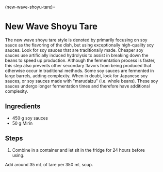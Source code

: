 (new-wave-shoyu-tare)=
# New Wave Shoyu Tare

The new wave shoyu tare style is denoted by primarily focusing on soy sauce as
the flavoring of the dish, but using exceptionally high-quality soy sauces. Look
for soy sauces that are traditionally made. Cheaper soy sauces use artificially
induced hydrolysis to assist in breaking down the beans to speed up production.
Although the fermentation process is faster, this step also prevents other
secondary flavors from being produced that otherwise occur in traditional
methods. Some soy sauces are fermented in large barrels, adding complexity. When
in doubt, look for Japanese soy sauces, or soy sauces made with "marudaizu"
(i.e. whole beans). These soy sauces undergo longer fermentation times and
therefore have additional complexity. 

## Ingredients

* 450 g soy sauces
* 50 g Mirin

## Steps

1. Combine in a container and let sit in the fridge for 24 hours before using. 

Add around 35 mL of tare per 350 mL soup. 